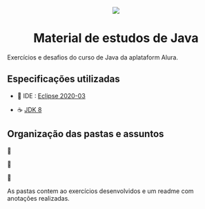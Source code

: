 <p align="center">
   <img src="https://miro.medium.com/max/2000/1*GCu4cNWIU1ElDbY7d4ycZw.png"/>
</p>

<h1 align="center"> Material de estudos de Java </h1>
Exercícios e desafios do curso de Java da aplataform Alura.

## Especificações utilizadas

  - :space_invader: IDE : [Eclipse 2020-03](https://www.eclipse.org/)
   
  - :coffee: [JDK 8](https://www.oracle.com/java/technologies/javase/javase-jdk8-downloads.html)
   

## Organização das pastas e assuntos

   :bookmark:
   
   :bookmark:
   
   :bookmark: 

As pastas contem ao exercícios desenvolvidos e um readme com anotações realizadas. 



